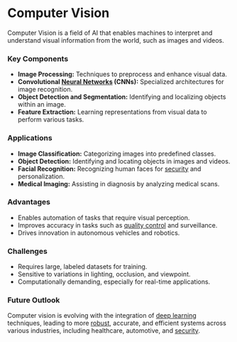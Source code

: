 # Computer Vision

Computer Vision is a field of AI that enables machines to interpret and understand visual information from the world, such as images and videos.

### Key Components
- **Image Processing:** Techniques to preprocess and enhance visual data.
- **Convolutional [Neural Networks](../n/neural_networks_in_trading.md) (CNNs):** Specialized architectures for image recognition.
- **Object Detection and Segmentation:** Identifying and localizing objects within an image.
- **Feature Extraction:** Learning representations from visual data to perform various tasks.

### Applications
- **Image Classification:** Categorizing images into predefined classes.
- **Object Detection:** Identifying and locating objects in images and videos.
- **Facial Recognition:** Recognizing human faces for [security](../s/security.md) and personalization.
- **Medical Imaging:** Assisting in diagnosis by analyzing medical scans.

### Advantages
- Enables automation of tasks that require visual perception.
- Improves accuracy in tasks such as [quality control](../q/quality_control.md) and surveillance.
- Drives innovation in autonomous vehicles and robotics.

### Challenges
- Requires large, labeled datasets for training.
- Sensitive to variations in lighting, occlusion, and viewpoint.
- Computationally demanding, especially for real-time applications.

### Future Outlook
Computer vision is evolving with the integration of [deep learning](../d/deep_learning.md) techniques, leading to more [robust](../r/robust.md), accurate, and efficient systems across various industries, including healthcare, automotive, and [security](../s/security.md).
